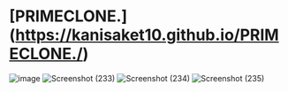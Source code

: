 # [PRIMECLONE.] (https://kanisaket10.github.io/PRIMECLONE./)
![image](https://github.com/Kanisaket10/PRIMECLONE./assets/134317281/4872fde0-3461-44a6-8770-1202fe8062dd)
![Screenshot (233)](https://github.com/Kanisaket10/PRIMECLONE./assets/134317281/dcb6470c-99f4-41af-afff-34a330775531)
![Screenshot (234)](https://github.com/Kanisaket10/PRIMECLONE./assets/134317281/c684522c-ca4c-45c8-add0-687404c243f5)
![Screenshot (235)](https://github.com/Kanisaket10/PRIMECLONE./assets/134317281/2448b9c0-f912-4278-8b16-123bef2c62b2)

